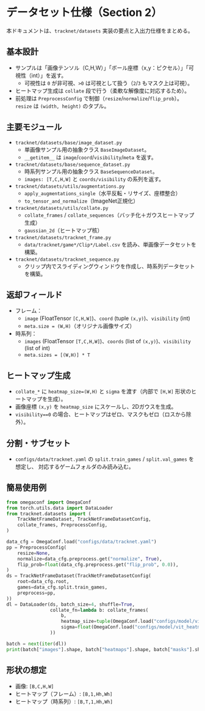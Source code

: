 # データセット仕様（Section 2）

本ドキュメントは、`tracknet/datasets` 実装の要点と入出力仕様をまとめる。

## 基本設計
- サンプルは「画像テンソル（C,H,W）」「ボール座標（x,y：ピクセル）」「可視性（int）」を返す。
  - 可視性は `0` が非可視、`>0` は可視として扱う（`2`/`3` もマスク上は可視）。
- ヒートマップ生成は `collate` 段で行う（柔軟な解像度に対応するため）。
- 前処理は `PreprocessConfig` で制御（`resize`/`normalize`/`flip_prob`）。`resize` は `(width, height)` のタプル。 

## 主要モジュール
- `tracknet/datasets/base/image_dataset.py`
  - 単画像サンプル用の抽象クラス `BaseImageDataset`。
  - `__getitem__` は `image`/`coord`/`visibility`/`meta` を返す。
- `tracknet/datasets/base/sequence_dataset.py`
  - 時系列サンプル用の抽象クラス `BaseSequenceDataset`。
  - `images: [T,C,H,W]` と `coords/visibility` の系列を返す。
- `tracknet/datasets/utils/augmentations.py`
  - `apply_augmentations_single`（水平反転・リサイズ、座標整合）
  - `to_tensor_and_normalize`（ImageNet正規化）
- `tracknet/datasets/utils/collate.py`
  - `collate_frames` / `collate_sequences`（バッチ化＋ガウスヒートマップ生成）
  - `gaussian_2d`（ヒートマップ核）
- `tracknet/datasets/tracknet_frame.py`
  - `data/tracknet/game*/Clip*/Label.csv` を読み、単画像データセットを構築。
- `tracknet/datasets/tracknet_sequence.py`
  - クリップ内でスライディングウィンドウを作成し、時系列データセットを構築。

## 返却フィールド
- フレーム：
  - `image` (FloatTensor `[C,H,W]`)、`coord` (tuple `(x,y)`)、`visibility` (int)
  - `meta.size = (W,H)`（オリジナル画像サイズ）
- 時系列：
  - `images` (FloatTensor `[T,C,H,W]`)、`coords` (list of `(x,y)`)、`visibility` (list of int)
  - `meta.sizes = [(W,H)] * T`

## ヒートマップ生成
- `collate_*` に `heatmap_size=(W,H)` と `sigma` を渡す（内部で `[H,W]` 形状のヒートマップを生成）。
- 画像座標 `(x,y)` を `heatmap_size` にスケールし、2Dガウスを生成。
- `visibility==0` の場合、ヒートマップはゼロ、マスクもゼロ（ロスから除外）。

## 分割・サブセット
- `configs/data/tracknet.yaml` の `split.train_games` / `split.val_games` を想定し、
  対応するゲームフォルダのみ読み込む。

## 簡易使用例
```python
from omegaconf import OmegaConf
from torch.utils.data import DataLoader
from tracknet.datasets import (
    TrackNetFrameDataset, TrackNetFrameDatasetConfig,
    collate_frames, PreprocessConfig,
)

data_cfg = OmegaConf.load("configs/data/tracknet.yaml")
pp = PreprocessConfig(
    resize=None,
    normalize=data_cfg.preprocess.get("normalize", True),
    flip_prob=float(data_cfg.preprocess.get("flip_prob", 0.0)),
)
ds = TrackNetFrameDataset(TrackNetFrameDatasetConfig(
    root=data_cfg.root,
    games=data_cfg.split.train_games,
    preprocess=pp,
))
dl = DataLoader(ds, batch_size=4, shuffle=True,
                collate_fn=lambda b: collate_frames(
                    b,
                    heatmap_size=tuple(OmegaConf.load("configs/model/vit_heatmap.yaml").heatmap.size),
                    sigma=float(OmegaConf.load("configs/model/vit_heatmap.yaml").heatmap.sigma),
                ))

batch = next(iter(dl))
print(batch["images"].shape, batch["heatmaps"].shape, batch["masks"].shape)
```

## 形状の想定
- 画像: `[B,C,H,W]`
- ヒートマップ（フレーム）: `[B,1,Hh,Wh]`
- ヒートマップ（時系列）: `[B,T,1,Hh,Wh]`

